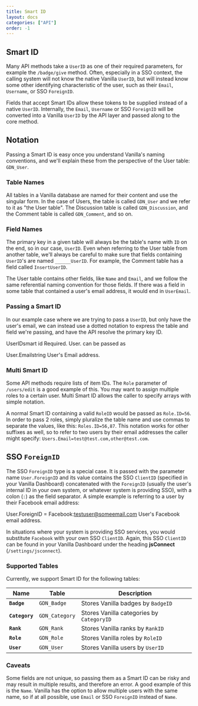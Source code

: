 ```yaml
---
title: Smart ID
layout: docs
categories: ["API"]
order: -1
---
```


## Smart ID

Many API methods take a `UserID` as one of their required parameters, for example the `/badge/give` method. Often, especially in a SSO context, the calling system will not know the native Vanilla `UserID`, but will instead know some other identifying characteristic of the user, such as their `Email`, `Username`, or SSO `ForeignID`.

Fields that accept Smart IDs allow these tokens to be supplied instead of a native `UserID`. Internally, the `Email`, `Username` or SSO `ForeignID` will be converted into a Vanilla `UserID` by the API layer and passed along to the core method.

## Notation

Passing a Smart ID is easy once you understand Vanilla's naming conventions, and we'll explain these from the perspective of the User table: `GDN_User`.

### Table Names

All tables in a Vanilla database are named for their content and use the singular form. In the case of Users, the table is called `GDN_User` and we refer to it as "the User table". The Discussion table is called `GDN_Discussion`, and the Comment table is called `GDN_Comment`, and so on.

### Field Names

The primary key in a given table will always be the table's name with `ID` on the end, so in our case, `UserID`. Even when referring to the User table from another table, we'll always be careful to make sure that fields containing `UserID`'s are named `______UserID`. For example, the Comment table has a field called `InsertUserID`.

The User table contains other fields, like `Name` and `Email`, and we follow the same referential naming convention for those fields. If there was a field in some table that contained a user's email address, it would end in `UserEmail`.

### Passing a Smart ID

In our example case where we are trying to pass a `UserID`, but only have the user's email, we can instead use a dotted notation to express the table and field we're passing, and have the API resolve the primary key ID.

UserIDsmart id
Required. User.
can be passed as

User.Emailstring
User's Email address.

### Multi Smart ID

Some API methods require lists of item IDs. The `Role` parameter of `/users/edit` is a good example of this. You may want to assign multiple roles to a certain user. Multi Smart ID allows the caller to specify arrays with simple notation.

A normal Smart ID containing a valid `RoleID` would be passed as `Role.ID=56`. In order to pass 2 roles, simply pluralize the table name and use commas to separate the values, like this: `Roles.ID=56,87`. This notation works for other suffixes as well, so to refer to two users by their email addresses the caller might specify: `Users.Email=test@test.com,other@test.com`.

## SSO `ForeignID`

The SSO `ForeignID` type is a special case. It is passed with the parameter name `User.ForeignID` and its value contains the SSO `ClientID` (specified in your Vanilla Dashboard) concatenated with the `ForeignID` (usually the user's internal ID in your own system, or whatever system is providing SSO), with a colon (`:`) as the field separator. A simple example is referring to a user by their Facebook email address:

User.ForeignID = Facebook:testuser@someemail.com
User's Facebook email address.

In situations where your system is providing SSO services, you would substitute `Facebook` with your own SSO `ClientID`. Again, this SSO `ClientID` can be found in your Vanilla Dashboard under the heading __jsConnect__ (`/settings/jsconnect`).

### Supported Tables

Currently, we support Smart ID for the following tables:

Name            | Table             | Description
---             | ---               | ---
__`Badge`__     | `GDN_Badge`       | Stores Vanilla badges by `BadgeID`
__`Category`__  | `GDN_Category`    | Stores Vanilla categories by `CategoryID`
__`Rank`__      | `GDN_Rank`        | Stores Vanilla ranks by `RankID`
__`Role`__      | `GDN_Role`        | Stores Vanilla roles by `RoleID`
__`User`__      | `GDN_User`        | Stores Vanilla users by `UserID`

### Caveats

Some fields are not unique, so passing them as a Smart ID can be risky and may result in multiple results, and therefore an error. A good example of this is the `Name`. Vanilla has the option to allow multiple users with the same name, so if at all possible, use `Email` or SSO `ForeignID` instead of `Name`.
